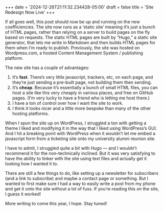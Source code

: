 +++
date = '2024-12-26T21:11:32.234428-05:00'
draft = false
title = 'Site Redesign Now Live'
+++

If all goes well, this post should now be up and running on the new coefficiencies. The site now runs as a ‘static site’ meaning it’s just a bunch of HTML pages, rather than relying on a server to build pages on the fly based on requests. The static HTML pages are built by “Hugo,” a static site generator, that lets me write in Markdown and then builds HTML pages for them when I’m ready to publish. Previously, the site was hosted on Wordpress.com, a hosted Content Management System / publishing platform.

The new site has a couple of advantages:

1. It’s **fast**. There’s very little javascript, trackers, etc, on each page, and they’re just sending a pre-built page, not building them then sending.
2. It’s **cheap**. Because it’s essentially a bunch of small HTML files, you can host a site like this very cheaply in various places, and free on GitHub pages. (I’m very lucky to have a friend who is letting me host there.)
3. I have a ton of control over how I want the site to work.
4. I think it looks nicer and a little more bespoke than many of the other hosting platforms.

When I spun the site up on WordPress, I struggled a ton with getting a theme I liked and modifying it in the way that I liked using WordPress’s GUI. And I hit a breaking point with WordPress when it wouldn’t let me embed a javascript form from a ticketing site onto my university alumni reunion site.

I have to admit, I struggled quite a bit with Hugo — and I wouldn’t recommend it for the non-technically inclined. But it was very satisfying to have the ability to tinker with the site using text files and actually get it looking how I wanted it to.

There are still a few things to do, like setting up a newsletter for subscribers (and a link to subscribe) and maybe a contact page or something. But I wanted to first make sure I had a way to easily write a post from my phone and get it onto the site without a lot of fuss. If you’re reading this on the site, I guess it worked!

More writing to come this year, I hope. Stay tuned!
